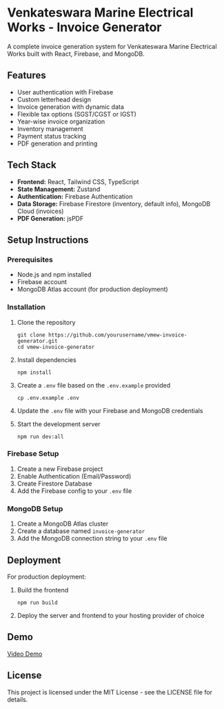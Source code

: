 # Venkateswara Marine Electrical Works - Invoice Generator

A complete invoice generation system for Venkateswara Marine Electrical Works built with React, Firebase, and MongoDB.

## Features

- User authentication with Firebase
- Custom letterhead design
- Invoice generation with dynamic data
- Flexible tax options (SGST/CGST or IGST)
- Year-wise invoice organization
- Inventory management
- Payment status tracking
- PDF generation and printing

## Tech Stack

- **Frontend:** React, Tailwind CSS, TypeScript
- **State Management:** Zustand
- **Authentication:** Firebase Authentication
- **Data Storage:** Firebase Firestore (inventory, default info), MongoDB Cloud (invoices)
- **PDF Generation:** jsPDF

## Setup Instructions

### Prerequisites

- Node.js and npm installed
- Firebase account
- MongoDB Atlas account (for production deployment)

### Installation

1. Clone the repository
   ```
   git clone https://github.com/yourusername/vmew-invoice-generator.git
   cd vmew-invoice-generator
   ```

2. Install dependencies
   ```
   npm install
   ```

3. Create a `.env` file based on the `.env.example` provided
   ```
   cp .env.example .env
   ```

4. Update the `.env` file with your Firebase and MongoDB credentials

5. Start the development server
   ```
   npm run dev:all
   ```

### Firebase Setup

1. Create a new Firebase project
2. Enable Authentication (Email/Password)
3. Create Firestore Database
4. Add the Firebase config to your `.env` file

### MongoDB Setup

1. Create a MongoDB Atlas cluster
2. Create a database named `invoice-generator`
3. Add the MongoDB connection string to your `.env` file

## Deployment

For production deployment:

1. Build the frontend
   ```
   npm run build
   ```

2. Deploy the server and frontend to your hosting provider of choice

## Demo

[Video Demo](https://drive.google.com/file/your-demo-video-link)

## License

This project is licensed under the MIT License - see the LICENSE file for details.